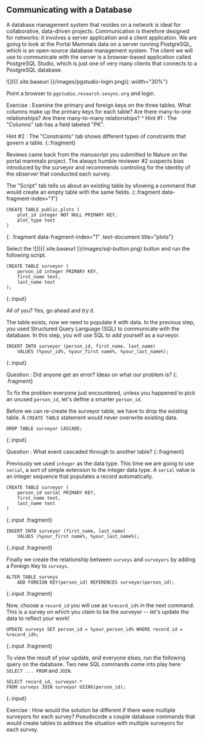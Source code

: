 ---
---

## Communicating with a Database

A database management system that resides on a network is ideal for collaborative, data-driven projects.
Communication is therefore designed for networks: it involves a server application and a client application.
We are going to look at the Portal Mammals data on a server running PostgreSQL, which is an open-source database management system.
The client we will use to communicate with the server is a browser-based application called PostgreSQL Studio, which is just one of very many clients that connects to a PostgreSQL database.

![]({{ site.baseurl }}/images/pgstudio-login.png){: width="30%"}

Point a browser to `pgstudio.research.sesync.org` and login.

<!--split-->

Exercise
: Examine the primary and foreign keys on the three tables. What columns make up the primary keys for each table? Are there many-to-one relationships? Are there many-to-many relationships?
^
Hint #1
: The "Columns" tab has a field labeled "PK".

Hint #2
: The "Constraints" tab shows different types of constraints that govern a table.
{:.fragment}

<!--split-->

Reviews came back from the manuscript you submitted to Nature on the portal mammals project.
The always humble reviewer #2 suspects bias introduced by the surveyor and recommends controling for the identity of the observer that conducted each survey.

The "Script" tab tells us about an existing table by showing a command that would create an empty table with the same fields.
{:.fragment data-fragment-index="1"}

~~~
CREATE TABLE public.plots (
    plot_id integer NOT NULL PRIMARY KEY,
    plot_type text
)
~~~
{: .fragment data-fragment-index="1" .text-document title="plots"}

<!--split-->

Select the ![]({{ site.baseurl }}/images/sql-button.png) button and run the following script.

~~~
CREATE TABLE surveyor (
    person_id integer PRIMARY KEY,
    first_name text,
    last_name text
);
~~~
{:.input}

All of you? Yes, go ahead and *try it*.

<!--split-->

The table exists, now we need to populate it with data.
In the previous step, you used Structured Query Language (SQL) to communicate with the database.
In this step, you will use SQL to add yourself as a surveyor.

~~~
INSERT INTO surveyor (person_id, first_name, last_name)
    VALUES (%your_id%, %your_first name%, %your_last_name%);
~~~
{:.input}

Question
: Did anyone get an error? Ideas on what our problem is?
{: .fragment}

<!--split-->

To fix the problem everyone just encountered, unless you happened to pick an unused `person_id`, let's define a smarter `person_id`.

Before we can re-create the surveyor table, we have to drop the existing table.
A `CREATE TABLE` statement would never overwrite existing data.

~~~
DROP TABLE surveyor CASCADE;
~~~
{:.input}

Question
: What event cascaded through to another table?
{:.fragment}

<!--split-->

Previously we used `integer` as the data type.
This time we are going to use `serial`, a sort of simple extension to the integer data type.
A `serial` value is an integer sequence that populates a record automatically.

~~~
CREATE TABLE surveyor (
    person_id serial PRIMARY KEY,
    first_name text,
    last_name text
)
~~~
{:.input .fragment}

~~~
INSERT INTO surveyor (first_name, last_name)
    VALUES (%your_first name%, %your_last_name%);
~~~
{:.input .fragment}

<!--split-->

Finally we create the relationship between `surveys` and `surveyors` by adding a Foreign Key to `surveys`.

~~~
ALTER TABLE surveys
    ADD FOREIGN KEY(person_id) REFERENCES surveyor(person_id);
~~~
{:.input .fragment}

<!--split-->

Now, choose a `record_id` you will use as `%record_id%` in the next command.
This is a survey on which you claim to be the surveyor -- let's update the data to reflect your work!

~~~
UPDATE surveys SET person_id = %your_person_id% WHERE record_id = %record_id%;
~~~
{:.input .fragment}

<!--split-->

To view the result of your update, and everyone elses, run the following query on the database.
Two new SQL commands come into play here: `SELECT ... FROM` and `JOIN`.

~~~
SELECT record_id, surveyor.*
FROM surveys JOIN surveyor USING(person_id);
~~~
{:.input}

<!--split-->

Exercise
: How would the solution be different if there were multiple surveyors for each survey? Pseudocode a couple database commands that would create tables to address the situation with multiple surveyors for each survey.
